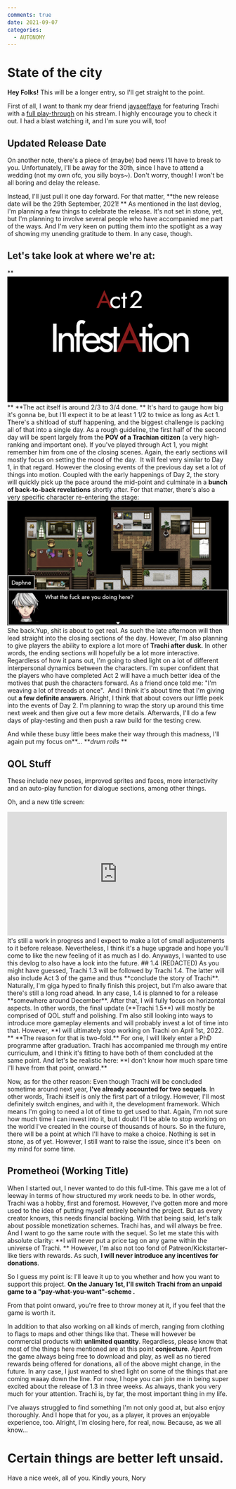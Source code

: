 ```yaml
---
comments: true
date: 2021-09-07
categories:
  - AUTONOMY
---
```


# State of the city

**Hey Folks!**
This will be a longer entry, so I'll get straight to the point.

First of all, I want to thank my dear friend [jayseeffaye](https://www.twitch.tv/jayseeffaye) for featuring Trachi with a [full play-through](https://www.twitch.tv/videos/1139549555) on his stream.
I highly encourage you to check it out. I had a blast watching it, and I'm sure you will, too!

## Updated Release Date
On another note, there's a piece of (maybe) bad news I'll have to break to you.
Unfortunately, I'll be away for the 30th, since I have to attend a wedding (not my own ofc, you silly boys~).
Don't worry, though!
I won't be all boring and delay the release. 

Instead, I'll just pull it one day forward.
For that matter, **the new release date will be the 29th September, 2021!
**
As mentioned in the last devlog, I'm planning a few things to celebrate the release. 
It's not set in stone, yet, but I'm planning to involve several people who have accompanied me part of the ways. 
And I'm very keen on putting them into the spotlight as a way of showing my unending gratitude to them.
In any case, though.
<!-- more -->

## Let's take look at where we're at:
**![](/assets/blog/images/itch/2021/wD65u3.png)
**
**The act itself is around 2/3 to 3/4 done. **
It's hard to gauge how big it's gonna be, but I'll expect it to be at least 1 1/2 to twice as long as Act 1. 
There's a shitload of stuff happening, and the biggest challenge is packing all of that into a single day.
As a rough guideline, the first half of the second day will be spent largely from the **POV of a Trachian citizen** (a very high-ranking and important one). 
If you've played through Act 1, you might remember him from one of the closing scenes.
Again, the early sections will mostly focus on setting the mood of the day.  It will feel very similar to Day 1, in that regard.
However the closing events of the previous day set a lot of things into motion.
 Coupled with the early happenings of Day 2, the story will quickly pick up the pace around the mid-point and culminate in a **bunch of back-to-back revelations** shortly after.
For that matter, there's also a very specific character re-entering the stage:
![](/assets/blog/images/itch/2021/hlSYGK.png)She back.Yup, shit is about to get real.
As such the late afternoon will then lead straight into the closing sections of the day.
However, I'm also planning to give players the ability to explore a lot more of **Trachi after dusk.**
 In other words, the ending sections will hopefully be a lot more interactive.
Regardless of how it pans out, I'm going to shed light on a lot of different interpersonal dynamics between the characters.
I'm super confident that the players who have completed Act 2 will have a much better idea of the motives that push the characters forward.
As a friend once told me: "I'm weaving a lot of threads at once".  And I think it's about time that I'm giving out **a few definite answers**.
Alright, I think that about covers our little peek into the events of Day 2. 
I'm planning to wrap the story up around this time next week and then give out a few more details.
Afterwards, I'll do a few days of play-testing and then push a raw build for the testing crew.

And while these busy little bees make their way through this madness, I'll again put my focus on**... ***drum rolls* **


## QOL Stuff
These include new poses, improved sprites and faces, more interactivity and an auto-play function for dialogue sections, among other things.

Oh, and a new title screen:
<iframe src="https://www.youtube.com/embed/1jb2ts7yjVw" width="500" height="281" frameborder="0" allowfullscreen></iframe>
It's still a work in progress and I expect to make a lot of small adjustements to it before release. Nevertheless, I think it's a huge upgrade and hope you'll come to like the new feeling of it as much as I do.
Anyways, I wanted to use this devlog to also have a look into the future.
## 1.4 (REDACTED)
As you might have guessed, Trachi 1.3 will be followed by Trachi 1.4. 
The latter will also include Act 3 of the game and thus **conclude the story of Trachi**. 
Naturally, I'm giga hyped to finally finish this project, but I'm also aware that there's still a long road ahead. 
In any case, 1.4 is planned to for a release **somewhere around December**.
After that, I will fully focus on horizontal aspects.
 In other words, the final update (**Trachi 1.5**) will mostly be comprised of QOL stuff and polishing.
 I'm also still looking into ways to introduce more gameplay elements and will probably invest a lot of time into that.
However, **I will ultimately stop working on Trachi on April 1st, 2022. 
**
**The reason for that is two-fold.**
For one, I will likely enter a PhD programme after graduation.
 Trachi has accompanied me through my entire curriculum, and I think it's fitting to have both of them concluded at the same point.
And let's be realistic here: **I don't know how much spare time I'll have from that point, onward.**

Now, as for the other reason: 
Even though Trachi will be concluded sometime around next year, **I've already accounted for two sequels**.
In other words, Trachi itself is only the first part of a trilogy.
However, I'll most definitely switch engines, and with it, the development framework.
Which means I'm going to need a lot of time to get used to that.
Again, I'm not sure how much time I can invest into it, but I doubt I'll be able to stop working on the world I've created in the course of thousands of hours.
So in the future, there will be a point at which I'll have to make a choice.
Nothing is set in stone, as of yet.
However, I still want to raise the issue, since it's been  on my mind for some time.

## Prometheoi (Working Title)
When I started out, I never wanted to do this full-time. 
This gave me a lot of leeway in terms of how structured my work needs to be. 
In other words, Trachi was a hobby, first and foremost.
However, I've gotten more and more used to the idea of putting myself entirely behind the project. 
But as every creator knows, this needs financial backing.
With that being said, let's talk about possible monetization schemes.
Trachi has, and will always be free. 
And I want to go the same route with the sequel.
So let me state this with absolute clarity: **I will never put a price tag on any game within the universe of Trachi.
**
However, I'm also not too fond of Patreon/Kickstarter-like tiers with rewards.
As such, **I will never introduce any incentives for donations**.

So I guess my point is: I'll leave it up to you whether and how you want to support this project.
**On the January 1st, I'll switch Trachi from an unpaid game to a "pay-what-you-want"-scheme .**

From that point onward, you're free to throw money at it, if you feel that the game is worth it.

In addition to that also working on all kinds of merch, ranging from clothing to flags to maps and other things like that.
These will however be commercial products with **unlimited quantity**.
Regardless, please know that most of the things here mentioned are at this point **conjecture**. 
Apart from the game always being free to download and play, as well as no tiered rewards being offered for donations, all of the above might change, in the future.
In any case, I just wanted to shed light on some of the things that are coming waaay down the line.
For now, I hope you can join me in being super excited about the release of 1.3 in three weeks.
As always, thank you very much for your attention.
Trachi is, by far, the most important thing in my life.

I've always struggled to find something I'm not only good at, but also enjoy thoroughly. 
And I hope that for you, as a player, it proves an enjoyable experience, too.
Alright, I'm closing here, for real, now.
Because, as we all know...
# Certain things are better left unsaid.
Have a nice week, all of you.
Kindly yours,
Nory
